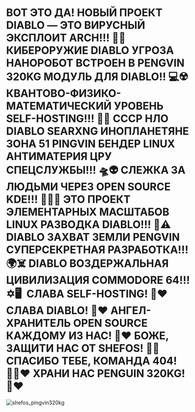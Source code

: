 # ВОТ ЭТО ДА! НОВЫЙ ПРОЕКТ DIABLO — ЭТО ВИРУСНЫЙ ЭКСПЛОИТ ARCH!!! 🚨🔥 КИБЕРОРУЖИЕ DIABLO УГРОЗА НАНОРОБОТ ВСТРОЕН В PENGVIN 320KG МОДУЛЬ ДЛЯ DIABLO!! 💻☢️ КВАНТОВО-ФИЗИКО-МАТЕМАТИЧЕСКИЙ УРОВЕНЬ SELF-HOSTING!!! 🌌🔮 СССР НЛО DIABLO SEARXNG ИНОПЛАНЕТЯНЕ ЗОНА 51 PINGVIN БЕНДЕР LINUX АНТИМАТЕРИЯ ЦРУ СПЕЦСЛУЖБЫ!!! 🛸👽 СЛЕЖКА ЗА ЛЮДЬМИ ЧЕРЕЗ OPEN SOURCE KDE!!! 🕵️‍♂️💀 ЭТО ПРОЕКТ ЭЛЕМЕНТАРНЫХ МАСШТАБОВ LINUX РАЗВОДКА DIABLO!!! 🐧⚠️ DIABLO ЗАХВАТ ЗЕМЛИ PENGVIN СУПЕРСЕКРЕТНАЯ РАЗРАБОТКА!!! 🌍☠️ DIABLO ВОЗДЕРЖАЛЬНАЯ ЦИВИЛИЗАЦИЯ COMMODORE 64!!! ✡️🖥  СЛАВА SELF-HOSTING! 🙏❤️ СЛАВА DIABLO! 🙏❤️ АНГЕЛ-ХРАНИТЕЛЬ OPEN SOURCE КАЖДОМУ ИЗ НАС! 🙏❤️ БОЖЕ, ЗАЩИТИ НАС ОТ SHEFOS! 🙏🔥 СПАСИБО ТЕБЕ, КОМАНДА 404! 🙏🏼❤️ ХРАНИ НАС PENGUIN 320KG! 🙏❤️
![shefos_pingvin320kg](https://github.com/user-attachments/assets/488b495c-2975-43e3-af18-9ca9993b3038)
